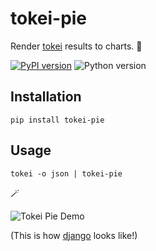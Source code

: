 # tokei-pie

Render [tokei](https://github.com/XAMPPRocky/tokei) results to charts. 🦄

<a href="https://badge.fury.io/py/tokei-pie"><img src="https://badge.fury.io/py/tokei-pie.svg" alt="PyPI version"></a>
<img src="https://badgen.net/badge/python/3.6%20%7C%203.7%20%7C%203.8%20%7C%203.9/" alt="Python version">

## Installation

```shell
pip install tokei-pie
```

## Usage

```shell
tokei -o json | tokei-pie
```

🪄

![Tokei Pie Demo](./docs/tokei-pie-demo.png)

(This is how [django](https://github.com/django/django) looks like!)
